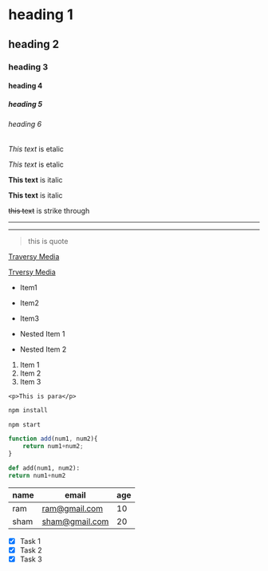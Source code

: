 <!--heading -->
# heading 1
## heading 2
### heading 3
#### heading 4
##### heading 5
###### heading 6


<!--italic  -->
*This text* is etalic 

_This text_ is etalic



<!--strong-->
**This text** is italic

__This text__ is italic



<!--strike through-->
~~this text~~ is strike through



<!--horizontal rule-->
---

____
<!-- blockquote-->
> this is quote



<!-- inks -->
[Traversy Media](http://www.traverymeia.com)


[Trversy Media](http://www.traverymedia.com "Traversy Media")
 

 <!--&&-->
 * Item1
 * Item2
 * Item3
  
  * Nested Item 1
  * Nested Item 2

  <!--OL-->
  1. Item 1
  2. Item 2
  3. Item 3

  <!--Inline code blocl-->
  `<p>This is para</p>`

  <!-- Images
   ![Markdown Logo]
  (https://markdown.md/rtc.jpg)  -->


  <!--Github marhdown-->

<!-- Code Block -->
```bash
npm install

npm start
```

```javascript
function add(num1, num2){
    return num1+num2;
}
```

```python
def add(num1, num2):
return num1+num2
```


<!--table-->
|name|email|age
|-----|----|-------
|ram|ram@gmail.com|10
|sham|sham@gmail.com|20

<!--task list-->
* [x] Task 1
* [x] Task 2
* [x] Task 3
